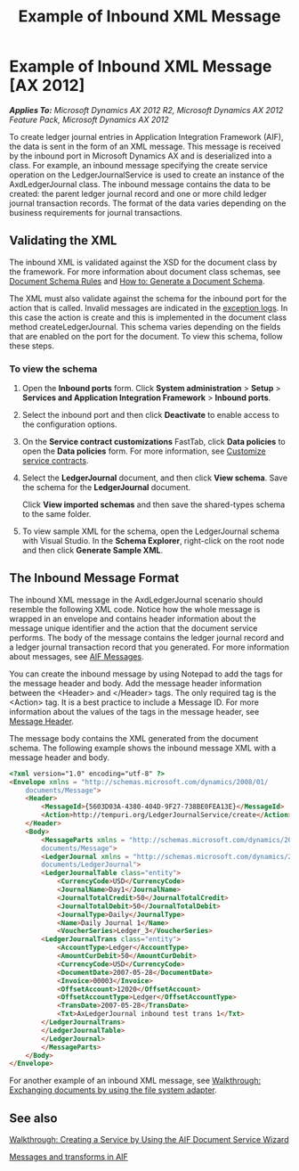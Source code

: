 ﻿---
title: Example of Inbound XML Message
TOCTitle: Example of Inbound XML Message
ms:assetid: c1aed2aa-b605-4185-9d13-b6379781fa3d
ms:mtpsurl: https://technet.microsoft.com/en-us/library/Bb530212(v=AX.60)
ms:contentKeyID: 35250096
ms.date: 04/17/2013
mtps_version: v=AX.60
dev_langs:
- html
---

# Example of Inbound XML Message [AX 2012]


_**Applies To:** Microsoft Dynamics AX 2012 R2, Microsoft Dynamics AX 2012 Feature Pack, Microsoft Dynamics AX 2012_

To create ledger journal entries in Application Integration Framework (AIF), the data is sent in the form of an XML message. This message is received by the inbound port in Microsoft Dynamics AX and is deserialized into a class. For example, an inbound message specifying the create service operation on the LedgerJournalService is used to create an instance of the AxdLedgerJournal class. The inbound message contains the data to be created: the parent ledger journal record and one or more child ledger journal transaction records. The format of the data varies depending on the business requirements for journal transactions.

## Validating the XML

The inbound XML is validated against the XSD for the document class by the framework. For more information about document class schemas, see [Document Schema Rules](document-schema-rules.md) and [How to: Generate a Document Schema](how-to-generate-a-document-schema.md).

The XML must also validate against the schema for the inbound port for the action that is called. Invalid messages are indicated in the [exception logs](monitoring-services-and-aif.md). In this case the action is create and this is implemented in the document class method createLedgerJournal. This schema varies depending on the fields that are enabled on the port for the document. To view this schema, follow these steps.

### To view the schema

1.  Open the **Inbound ports** form. Click **System administration** \> **Setup** \> **Services and Application Integration Framework** \> **Inbound ports**.

2.  Select the inbound port and then click **Deactivate** to enable access to the configuration options.

3.  On the **Service contract customizations** FastTab, click **Data policies** to open the **Data policies** form. For more information, see [Customize service contracts](customize-service-contracts.md).

4.  Select the **LedgerJournal** document, and then click **View schema**. Save the schema for the **LedgerJournal** document.
    
    Click **View imported schemas** and then save the shared-types schema to the same folder.

5.  To view sample XML for the schema, open the LedgerJournal schema with Visual Studio. In the **Schema Explorer**, right-click on the root node and then click **Generate Sample XML**.

## The Inbound Message Format

The inbound XML message in the AxdLedgerJournal scenario should resemble the following XML code. Notice how the whole message is wrapped in an envelope and contains header information about the message unique identifier and the action that the document service performs. The body of the message contains the ledger journal record and a ledger journal transaction record that you generated. For more information about messages, see [AIF Messages](aif-messages.md).

You can create the inbound message by using Notepad to add the tags for the message header and body. Add the message header information between the \<Header\> and \</Header\> tags. The only required tag is the \<Action\> tag. It is a best practice to include a Message ID. For more information about the values of the tags in the message header, see [Message Header](message-header.md).

The message body contains the XML generated from the document schema. The following example shows the inbound message XML with a message header and body.

``` html
<?xml version="1.0" encoding="utf-8" ?> 
<Envelope xmlns = "http://schemas.microsoft.com/dynamics/2008/01/
    documents/Message">
    <Header>
        <MessageId>{5603D03A-4380-404D-9F27-738BE0FEA13E}</MessageId>
        <Action>http://tempuri.org/LedgerJournalService/create</Action>
    </Header>
    <Body>
        <MessageParts xmlns = "http://schemas.microsoft.com/dynamics/2008/01/
        documents/Message">
        <LedgerJournal xmlns = "http://schemas.microsoft.com/dynamics/2008/01/
        documents/LedgerJournal">
        <LedgerJournalTable class="entity">
            <CurrencyCode>USD</CurrencyCode>
            <JournalName>Day1</JournalName>
            <JournalTotalCredit>50</JournalTotalCredit>
            <JournalTotalDebit>50</JournalTotalDebit>
            <JournalType>Daily</JournalType>
            <Name>Daily Journal 1</Name>
            <VoucherSeries>Ledger_3</VoucherSeries>
        <LedgerJournalTrans class="entity">        
            <AccountType>Ledger</AccountType>
            <AmountCurDebit>50</AmountCurDebit>
            <CurrencyCode>USD</CurrencyCode>
            <DocumentDate>2007-05-28</DocumentDate>
            <Invoice>00003</Invoice>
            <OffsetAccount>12020</OffsetAccount>
            <OffsetAccountType>Ledger</OffsetAccountType>
            <TransDate>2007-05-28</TransDate>
            <Txt>AxLedgerJournal inbound test trans 1</Txt>
        </LedgerJournalTrans>      
        </LedgerJournalTable>  
        </LedgerJournal>
        </MessageParts>
    </Body>
</Envelope>
```

For another example of an inbound XML message, see [Walkthrough: Exchanging documents by using the file system adapter](walkthrough-exchanging-documents-by-using-the-file-system-adapter.md).

## See also

[Walkthrough: Creating a Service by Using the AIF Document Service Wizard](walkthrough-creating-a-service-by-using-the-aif-document-service-wizard.md)

[Messages and transforms in AIF](messages-and-transforms-in-aif.md)

